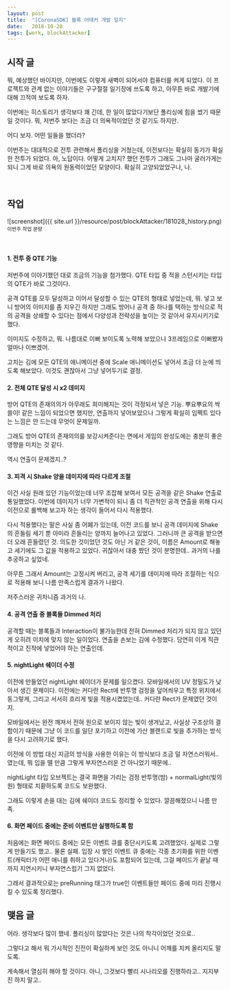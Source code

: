 ```yaml
---
layout: post
title:  "[CoronaSDK] 블록 어태커 개발 일지"
date:   2018-10-28
tags: [work, blockAttacker]
---
```


## 시작 글

  뭐, 예상했던 바이지만, 이번에도 이렇게 새벽이 되어서야 컴퓨터를 켜게 되었다.
  이 프로젝트와 관계 없는 이야기들은 구구절절 일기장에 쓰도록 하고, 아무튼 바로 개발기에 대해 끄적여 보도록 하자.

  이번에는 히스토리가 생각보다 꽤 긴데, 한 일이 많았다기보단 폴리싱에 힘을 썼기 때문일 것이다. 뭐, 저번주 보다는 조금 더 의욕적이었던 것 같기도 하지만.

  어디 보자. 어떤 일들을 했더라?

  이번주는 대대적으로 전투 관련해서 폴리싱을 거쳤는데, 이전보다는 확실히 동기가 확실한 전투가 되었다. 아, 노답이다. 어떻게 고치지? 했던 전투가 그래도 그나마 굴러가게는 되니 그게 바로 의욕의 원동력이었던 모양이다. 확실히 고양되었었구나, 나.

<br>

## 작업

![screenshot]({{ site.url }}/resource/post/blockAttacker/181028_history.png)
<br>
<small>이번주 작업 분량</small>

<br>
<h4> 1. 전투 중 QTE 기능</h4>

  저번주에 이야기했던 대로 조금의 기능을 첨가했다. QTE 타입 중 적을 스턴시키는 타입의 QTE가 바로 그것이다.

  공격 QTE를 모두 달성하고 이어서 달성할 수 있는 QTE의 형태로 넣었는데, 뭐. 넣고 보니 방어의 이미지를 좀 지우긴 하지만 그래도 방어나 공격 중 하나를 택하는 방식으로 적의 공격을 상쇄할 수 있다는 점에서 다양성과 전략성을 높이는 것 같아서 유지시키기로 했다.

  이미지도 수정하고, 뭐. 나름대로 이뻐 보이도록 노력해 보았으나 3프레임으로 이뻐봤자 얼마나 이쁘겠어.

  고치는 김에 모든 QTE의 애니메이션 중에 Scale 애니메이션도 넣어서 조금 더 눈에 띄도록 해보았다. 이것도 괜찮아서 그냥 넣어두기로 결정.
<br>
<h4> 2. 전체 QTE 달성 시 x2 데미지</h4>

  방어 QTE의 존재의의가 아무래도 희미해지는 것이 걱정되서 넣은 기능. 뿌요뿌요의 싹쓸이! 같은 느낌이 되었으면 했지만, 연출까지 넣어보았으나 그렇게 확실히 임펙트 있다는 느낌은 안 드는데 무엇이 문제일까.

  그래도 방어 QTE의 존재의의를 보강시켜준다는 면에서 게임의 완성도에는 충분히 좋은 영향을 미치는 것 같다.

  역시 연출이 문제겠지..?
<br>
<h4> 3. 피격 시 Shake 양을 데미지에 따라 다르게 조절</h4>

  이건 사실 원래 있던 기능이었는데 너무 조잡해 보여서 모든 공격을 같은 Shake 연출로 통일했었다. 이번에 데미지가 너무 가변적이 되니 좀 더 직관적인 공격 연출을 위해 다시 이전으로 롤백해 보고자 하는 생각이 들어서 다시 적용했다.

  다시 적용했다는 말은 사실 좀 어폐가 있는데, 이전 코드를 보니 공격 데미지에 Shake의 흔들림 세기 뿐 아미라 흔들리는 양까지 늘어나고 있었다. 그러니까 큰 공격을 받으면 더 오래 흔들렸던 것. 의도한 것이었던 것도 아닌 거 같은 것이, 이름은 Amount로 해놓고 세기에도 그 값을 적용하고 있었다. 귀찮아서 대충 짰던 것이 분명한데.. 과거의 나를 추궁하고 싶었네.

  아무튼 그래서 Amount는 고정시켜 버리고, 공격 세기를 데미지에 따라 조절하는 식으로 적용해 보니 나름 만족스럽게 결과가 나왔다.

  저주스러운 귀차니즘 과거의 나.
<br>
<h4> 4. 공격 연출 중 블록들 Dimmed 처리</h4>

  공격할 때는 블록들과 Interaction이 불가능한데 전혀 Dimmed 처리가 되지 않고 있던 게 오히려 이치에 맞지 않는 일이었다. 연출을 손보는 김에 수정했다. 당연히 이게 직관적이고 진작에 넣었어야 하는 연출인데.
<br>
<h4> 5. nightLight 쉐이더 수정</h4>

  이전에 만들었던 nightLight 쉐이더가 문제를 일으켰다. 모바일에서의 UV 정밀도가 낮아서 생긴 문제이다. 이전에는 커다란 Rect에 반투명 검정을 덮어씌우고 특정 위치에서 동그렇게, 그리고 서서히 흐리게 빛을 적용시켰었는데.. 커다란 Rect가 문제였던 것이지.

  모바일에서는 완전 깨져서 전혀 원으로 보이지 않는 빛이 생겨났고, 사실상 구조상의 결함이기 때문에 그냥 이 코드를 일단 포기하고 이전에 가산 블랜드로 빛을 추가하는 방식을 다시 고려하기로 했다.

  이전에 이 방법 대신 지금의 방식을 사용한 이유는 이 방식보다 조금 덜 자연스러워서.. 였는데, 뭐 입을 뗄 만큼 그렇게 부자연스러운 건 아니었기 때문에..

  nightLight 타입 오브젝트는 결국 화면을 가리는 검정 반투명(밤) + normalLight(빛의 원) 형태로 치홛하도록 코드도 보완했다.

  그래도 이렇게 손을 대는 김에 쉐이더 코드도 정리할 수 있었다. 깔끔해졌으니 나름 만족.
<br>
<h4> 6. 화면 페이드 중에는 준비 이벤트만 실행하도록 함</h4>

  처음에는 화면 페이드 중에는 모든 이벤트 큐를 중단시키도록 고려했었다. 실제로 그렇게 만들기도 했고.. 물론 실패. 입장 시 쌓인 이벤트 큐 중에는 각종 초기화를 위한 이벤트(캐릭터가 어떤 애니를 취하고 있다거나)도 포함되어 있는데, 그걸 페이드가 끝날 때까지 지연시키니 부자연스럽기 그지 없었다.

  그래서 결과적으로는 preRunning 태그가 true인 이벤트들만 페이드 중에 미리 진행시킬 수 있도록 정리했다.
<br>

## 맺음 글

  어라. 생각보다 많이 했네. 폴리싱이 많았다는 것은 나의 착각이었던 것으로..

  그렇다고 해서 뭐 가시적인 진전이 확실하게 보인 것도 아니니 어깨를 치켜 올리지도 말도록.

  계속해서 열심히 해야 할 것이다. 아니, 그것보다 빨리 시나리오를 진행하라고.. 지지부진 하지 말고..